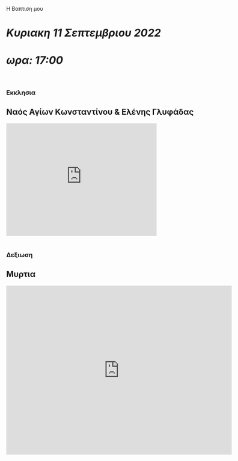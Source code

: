 Η Βαπτιση μου

# *Κυριακη 11 Σεπτεμβριου 2022*
# *ωρα: 17:00*

<br>

### Εκκλησια 
## Ναός Αγίων Κωνσταντίνου & Ελένης Γλυφάδας
<iframe src="https://www.google.com/maps/embed?pb=!1m18!1m12!1m3!1d3149.801647513054!2d23.743370314964903!3d37.86493131474083!2m3!1f0!2f0!3f0!3m2!1i1024!2i768!4f13.1!3m3!1m2!1s0x14a1bfc954efe6d5%3A0xc2f932062857d728!2sSaints%20Constantine%20and%20Helen%20Orthodox%20Cathedral%20of%20Glyfada!5e0!3m2!1sen!2sgr!4v1661095364062!5m2!1sen!2sgr" width="400" height="300" style="border:0;" allowfullscreen="" loading="lazy" referrerpolicy="no-referrer-when-downgrade"></iframe>

<br>
<br>
  
### Δεξιωση
## Μυρτια
<iframe src="https://www.google.com/maps/embed?pb=!1m18!1m12!1m3!1d3146.551349583001!2d23.7104712002472!3d37.940910428744736!2m3!1f0!2f0!3f0!3m2!1i1024!2i768!4f13.1!3m3!1m2!1s0x14a1bc4b9fd362b7%3A0x20c59642bbf7b479!2sMyrtia!5e0!3m2!1sen!2sgr!4v1661095640429!5m2!1sen!2sgr" width="600" height="450" style="border:0;" allowfullscreen="" loading="lazy" referrerpolicy="no-referrer-when-downgrade"></iframe>
